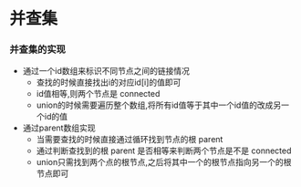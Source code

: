 # 并查集

### 并查集的实现

- 通过一个id数组来标识不同节点之间的链接情况
  - 查找的时候直接找出i的对应id[i]的值即可
  - id值相等,则两个节点是 connected
  - union的时候需要遍历整个数组,将所有id值等于其中一个id值的改成另一个id的值
- 通过parent数组实现
  - 当需要查找的时候直接通过循环找到节点的根 parent
  - 通过判断查找到的根 parent 是否相等来判断两个节点是不是 connected
  - union只需找到两个点的根节点,之后将其中一个的根节点指向另一个的根节点即可